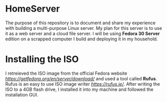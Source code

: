 # HomeServer
The purpose of this repository is to document and share my experience with building a multi-purpose Linux server.
My plan for this server is to use it as a web server and a cloud file server. 
I will be using **Fedora 30 Server** edition on a scrapped computer I build and deploying it in my household. 
# Installing the ISO
I retreieved the ISO image from the official Fedora website *https://getfedora.org/en/server/download/* and used a tool called **Rufus**.
Rufus is an easy to use ISO image writer *https://rufus.ie/*. After writing the ISO to a 4GB flash drive, I installed it into my machine and followed the installation GUI. 

